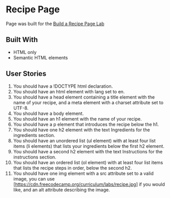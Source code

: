 # Recipe Page

Page was built for the [Build a Recipe Page Lab](https://www.freecodecamp.org/learn/full-stack-developer/lab-recipe-page/build-a-recipe-page)

## Built With

- HTML only
- Semantic HTML elements

## User Stories

1. You should have a !DOCTYPE html declaration.
2. You should have an html element with lang set to en.
3. You should have a head element containing a title element with the name of your recipe, and a meta element with a charset attribute set to UTF-8.
4. You should have a body element.
5. You should have an h1 element with the name of your recipe.
6. You should have a p element that introduces the recipe below the h1.
7. You should have one h2 element with the text Ingredients for the ingredients section.
8. You should have an unordered list (ul element) with at least four list items (li elements) that lists your ingredients below the first h2 element.
9. You should have a second h2 element with the text Instructions for the instructions section.
10. You should have an ordered list (ol element) with at least four list items that lists the recipe steps in order, below the second h2.
11. You should have one img element with a src attribute set to a valid image, you can use [https://cdn.freecodecamp.org/curriculum/labs/recipe.jpg] if you would like, and an alt attribute describing the image.
